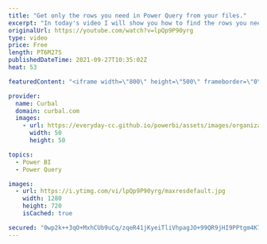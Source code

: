 ```yaml
---
title: "Get only the rows you need in Power Query from your files."
excerpt: "In today's video I will show you how to find the rows you need and import those instead of importing everything and then filtering them.  Chapters: 00:00 Explain use case 00:40 Import only rows that contain a word 02:20 Get rid of tables that do not contain our word 03:10 Find words on only one column"
originalUrl: https://youtube.com/watch?v=lpQp9P90yrg
type: video
price: Free
length: PT6M27S
publishedDateTime: 2021-09-27T10:35:02Z
heat: 53

featuredContent: "<iframe width=\"800\" height=\"500\" frameborder=\"0\" src=\"https://www.youtube.com/embed/lpQp9P90yrg\" allow=\"accelerometer; autoplay; encrypted-media; gyroscope; picture-in-picture\" allowfullscreen></iframe>"

provider:
  name: Curbal
  domain: curbal.com
  images:
    - url: https://everyday-cc.github.io/powerbi/assets/images/organizations/curbal.com-50x50.jpg
      width: 50
      height: 50

topics:
  - Power BI
  - Power Query

images:
  - url: https://i.ytimg.com/vi/lpQp9P90yrg/maxresdefault.jpg
    width: 1280
    height: 720
    isCached: true

secured: "0wp2k++3qO+MxhCUb9uCq/zqeR41jKyeiTliVhpagJO+99QR9jHI9PPtgm4K701EurHUCsn3/+OazN/fMdsjwX0f0/TsrN8+fh0APtfkdh52fdnfPchbcXBrRRWEfcqIhhLTSkjTCJMK0gAoSe8JvAfU3va3vFIfFI1TGaB+XvZmpST1U/4COoVjXXvy7CjpMXfastnB0Oi8yTCnQy5b44lrWC93/wdOrYJo9c9l4OxPP/CQ3+YhP2/d3Oz6QmZTmXXJDQTjPApCyrqb48pX/0wr/qYlHwLys21tW2mmH6TjxqP7HnF+XwZxvehEFe/ctPBVouLzgXnXDcH3bKtJSeT6vfo8NqoiEGHxJFglCpUDV392MMQHaRxBo+J5KDeNJU0SbSwUcg5FYx2yQvYmXPKb8RNl3AanKpRy/PDDxWE=;JpB+al+tJLZ33jivET0/sA=="
---
```


